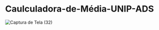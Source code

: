 # Caulculadora-de-Média-UNIP-ADS
![Captura de Tela (32)](https://user-images.githubusercontent.com/93879420/171787044-536a691e-06d0-4aaf-893d-a3ee0560fa4b.png)
